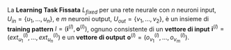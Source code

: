 La **Learning Task Fissata** $L_{fixed}$ per una rete neurale con $n$ neuroni input, $U_{in} = \{ u_{1}, ..., u_{n} \}$, e $m$ neuroni output, $U_{out} = \{v_{1}, ..., v_{2}\}$, è un insieme di **training pattern** $l = (\textbf{i}^{(l)}, \textbf{o}^{(l)})$, ognuno consistente di un **vettore di input** $\textbf{i}^{(l)} = ( ext_{u_{1}}^{(l)}, ..., ext_{u_{n}}^{(l)} )$ e un **vettore di output** $\textbf{o}^{(l)} = ( o_{v_{1}}^{(l)}, ..., o_{v_{m}}^{(l)} )$.